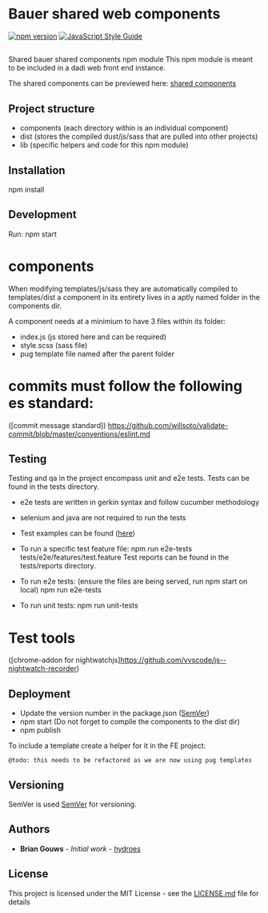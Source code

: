 # Bauer shared web components

[![npm version](https://badge.fury.io/js/bauer-shared-web-components.svg)](https://badge.fury.io/js/bauer-shared-web-components) [![JavaScript Style Guide](https://img.shields.io/badge/code_style-standard-brightgreen.svg)](https://standardjs.com)

##

Shared bauer shared components npm module
This npm module is meant to be included in a dadi web front end instance.

The shared components can be previewed here:
[shared components](https://bauerxcel.github.io/int-content-shared-libs/)

## Project structure
- components (each directory within is an individual component)
- dist (stores the compiled dust/js/sass that are pulled into other projects)
- lib (specific helpers and code for this npm module)

## Installation
npm install


## Development
Run:
npm start

# components
When modifying templates/js/sass they are automatically compiled to templates/dist
a component in its entirety lives in a aptly named folder in the components dir.

A component needs at a minimium to have 3 files within its folder:
- index.js (js stored here and can be required)
- style.scss (sass file)
- pug template file named after the parent folder

# commits must follow the following es standard:
([commit message standard]) https://github.com/willsoto/validate-commit/blob/master/conventions/eslint.md

## Testing
Testing and qa in the project encompass unit and e2e tests.
Tests can be found in the tests directory.
 - e2e tests are written in gerkin syntax and follow cucumber methodology
 - selenium and java are not required to run the tests
 - Test examples can be found ([here](https://github.com/mucsi96/nightwatch-cucumber/tree/master/examples))
 - To run a specific test feature file: npm run e2e-tests tests/e2e/features/test.feature
Test reports can be found in the tests/reports directory.

- To run e2e tests: (ensure the files are being served, run npm start on local)
npm run e2e-tests
- To run unit tests:
npm run unit-tests

# Test tools
([chrome-addon for nightwatchjs]https://github.com/vvscode/js--nightwatch-recorder)

## Deployment
- Update the version number in the package.json ([SemVer](http://semver.org/))
- npm start (Do not forget to compile the components to the dist dir)
- npm publish


To include a template create a helper for it in the FE project:
```
@todo: this needs to be refactored as we are now using pug templates
```


## Versioning

SemVer is used [SemVer](http://semver.org/) for versioning.

## Authors

* **Brian Gouws** - *Initial work* - [hydroes](https://github.com/hydroes)


## License

This project is licensed under the MIT License - see the [LICENSE.md](LICENSE.md) file for details


